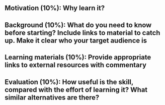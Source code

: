 ## Motivation (10%): Why learn it?
## Background (10%): What do you need to know before starting? Include links to material to catch up. Make it clear who your target audience is
## Learning materials (10%): Provide appropriate links to external resources with commentary
## Evaluation (10%): How useful is the skill, compared with the effort of learning it? What similar alternatives are there?
